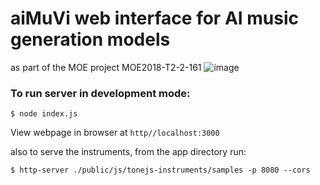 # aiMuVi web interface for AI music generation models

as part of the MOE project MOE2018-T2-2-161 ![image](https://user-images.githubusercontent.com/4737403/164358354-820fab36-a4e2-49b8-895d-6bbc7e400964.png)

### To run server in development mode:

``` 
$ node index.js
```

View webpage in browser at ```http//localhost:3000```

also to serve the instruments, from the app directory run:

``` 
$ http-server ./public/js/tonejs-instruments/samples -p 8080 --cors
```


